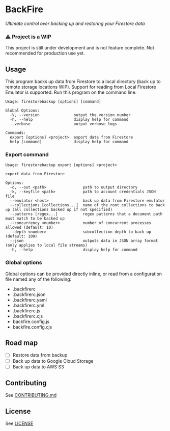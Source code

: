 # BackFire

_Ultimate control over backing up and restoring your Firestore data_

### ⚠️ Project is a WIP

This project is still under development and is not feature complete. Not recommended
for production use yet.

## Usage

This program backs up data from Firestore to a local directory (back up to remote
storage locations WIP). Support for reading from Local Firestore Emulator is
supported. Run this program on the command line.

```
Usage: firestorebackup [options] [command]

Global Options:
  -V, --version               output the version number
  -h, --help                  display help for command
  --verbose                   output verbose logs

Commands:
  export [options] <project>  export data from Firestore
  help [command]              display help for command
```

### Export command

```
Usage: firestorebackup export [options] <project>

export data from Firestore

Options:
  -o, --out <path>                path to output directory
  -k, --keyfile <path>            path to account credentials JSON file
  --emulator <host>               back up data from Firestore emulator
  --collections [collections...]  name of the root collections to back up (all collections backed up if not specified)
  --patterns [regex...]           regex patterns that a document path must match to be backed up
  --concurrency <number>          number of concurrent processes allowed (default: 10)
  --depth <number>                subcollection depth to back up (default: 100)
  --json                          outputs data in JSON array format (only applies to local file streams)
  -h, --help                      display help for command
```

### Global options

Global options can be provided directly inline, or read from a configuration file
named any of the following:

- .backfirerc
- .backfirerc.json
- .backfirerc.yaml
- .backfirerc.yml
- .backfirerc.js
- .backfirerc.cjs
- backfire.config.js
- backfire.config.cjs

## Road map

- [ ] Restore data from backup
- [ ] Back up data to Google Cloud Storage
- [ ] Back up data to AWS S3

## Contributing

See [CONTRIBUTING.md](CONTRIBUTING.md)

## License

See [LICENSE](LICENSE)
